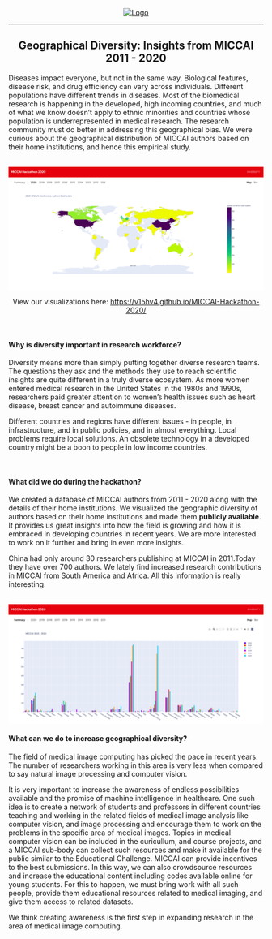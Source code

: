 <p align="center">
  <a href="https://github.com/v15hv4/MICCAI-Hackathon-2020/">
    <img src="https://miccai-hackathon.com/images/logo.svg" alt="Logo" width="244" height="244">
  </a>
  <hr/>
  <h2 align="center">Geographical Diversity: Insights from MICCAI 2011 - 2020</h2>

  <p> 
  Diseases impact everyone, but not in the same way. Biological features, disease risk,
and drug efficiency can vary across individuals. Different populations have different
trends in diseases.
Most of the biomedical research is happening in the developed, high incoming
countries, and much of what we know doesn’t apply to ethnic minorities and countries
whose population is underrepresented in medical research. The research community
must do better in addressing this geographical bias.
We were curious about the geographical distribution of MICCAI authors based on their
home institutions, and hence this empirical study. 
  </p>
  <br>
  <img src="plots/maps.gif" alt="Logo" align="center">
  <p align="center">View our visualizations here: <a href="https://v15hv4.github.io/MICCAI-Hackathon-2020/">https://v15hv4.github.io/MICCAI-Hackathon-2020/</a><p>
</p>

<br>

<h4>Why is diversity important in research workforce?</h4>

<p>
Diversity means more than simply putting together diverse research teams. The
questions they ask and the methods they use to reach scientific insights are quite
different in a truly diverse ecosystem.
As more women entered medical research in the United States in the 1980s and 1990s,
researchers paid greater attention to women’s health issues such as heart disease,
breast cancer and autoimmune diseases.</p>
<p>Different countries and regions have different issues - in people, in infrastructure, and in
public policies, and in almost everything. Local problems require local solutions. An
obsolete technology in a developed country might be a boon to people in low income
countries. 
</p>
<br>

<h4>What did we do during the hackathon?</h4>

<p>
We created a database of MICCAI authors from 2011 - 2020 along with the details of their home institutions. We visualized the geographic diversity of authors based on their home institutions and made them <strong>publicly available</strong>. It provides us great insights into how the field is growing and how it is embraced in developing countries in recent years. We are more interested to work on it further and bring in even more insights. </p>
<p>
China had only around 30 researchers publishing at MICCAI in 2011.Today they have over 700 authors. We lately find increased research contributions in MICCAI from South America and Africa. All this information is really interesting. 
</p>
<br>
<img src="plots/summary.png" alt="Logo" align="center">


<h4>What can we do to increase geographical diversity?</h4>

<p>
The field of medical image computing has picked the pace in recent years. The number of researchers working in this area is very less when compared to say natural image processing and computer vision.
</p>
<p>
It is very important to increase the awareness of endless possibilities available and the promise of machine intelligence in healthcare.
One such idea is to create a network of students and professors in different countries teaching and working in the related fields of medical image analysis like computer vision, and image processing and encourage them to work on the problems in the specific area of medical images. Topics in medical computer vision can be included in the curicullum, and course projects, and a MICCAI sub-body can collect such resources and make it available for the public similar to the Educational Challenge. MICCAI can provide incentives to the best submissions. In this way, we can also crowdsource resources and increase the educational content including codes available online for young students. For this to happen, we must bring work with all such people, provide them educational resources related to medical imaging, and give them access to related datasets.
</p>
<p>
We think creating awareness is the first step in expanding research in the area of medical image computing. 
</p>

